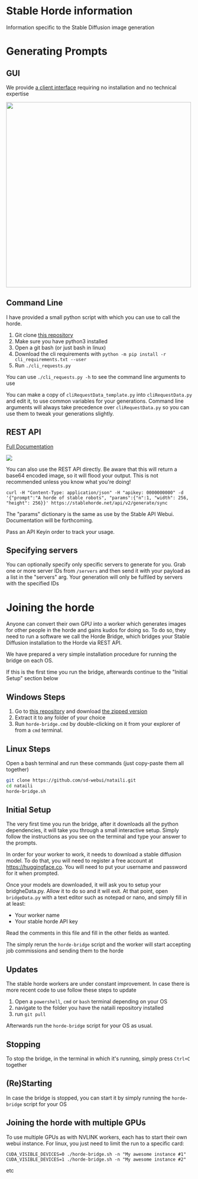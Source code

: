 # Stable Horde information

Information specific to the Stable Diffusion image generation

# Generating Prompts

## GUI

We provide [a client interface](https://dbzer0.itch.io/stable-horde-client) requiring no installation and no technical expertise

<img src="https://raw.githubusercontent.com/db0/Stable-Horde-Client/main/screenshot.png" width="500" />


## Command Line

I have provided a small python script with which you can use to call the horde.

1. Git clone [this repository](https://github.com/db0/Stable-Horde)
1. Make sure you have python3 installed
1. Open a git bash (or just bash in linux)
1. Download the cli requirements with `python -m pip install -r cli_requirements.txt --user`
1. Run `./cli_requests.py` 

You can use `./cli_requests.py -h` to see the command line arguments to use

You can make a copy of `cliRequestData_template.py` into `cliRequestData.py` and edit it, to use common variables for your generations. Command line arguments will always take precedence over `cliRequestData.py` so you can use them to tweak your generations slightly.

## REST API

[Full Documentation](https://stablehorde.net/api/v1)

![](api_screenshot.png)

You can also use the REST API directly. Be aware that this will return a base64 encoded image, so it will flood your output. This is not recommended unless you know what you're doing!

```
curl -H "Content-Type: application/json" -H "apikey: 0000000000" -d '{"prompt":"A horde of stable robots", "params":{"n":1, "width": 256, "height": 256}}' https://stablehorde.net/api/v2/generate/sync
```

The "params" dictionary is the same as use by the Stable API Webui. Documentation will be forthcoming.

Pass an API Keyin order to track your usage.

## Specifying servers

You can optionally specify only specific servers to generate for you. Grab one or more server IDs from `/servers` and then send it with your payload as a list in the "servers" arg. Your generation will only be fulfiled by servers with the specified IDs


# Joining the horde

Anyone can convert their own GPU into a worker which generates images for other people in the horde and gains kudos for doing so. To do so, they need to run a software we call the Horde Bridge, which bridges your Stable Diffusion installation to the Horde via REST API.

We have prepared a very simple installation procedure for running the bridge on each OS.

If this is the first time you run the bridge, afterwards continue to the "Initial Setup" section below

## Windows Steps
1. Go to [this repository](https://github.com/sd-webui/nataili) and download [the zipped version](https://github.com/sd-webui/nataili/archive/refs/heads/main.zip)
1. Extract it to any folder of your choice
1. Run `horde-bridge.cmd` by double-clicking on it from your explorer of from a `cmd` terminal.

## Linux Steps
Open a bash terminal and run these commands (just copy-paste them all together)

```bash
git clone https://github.com/sd-webui/nataili.git
cd nataili
horde-bridge.sh
```

## Initial Setup

The very first time you run the bridge, after it downloads all the python dependencies, it will take you through a small interactive setup. Simply follow the instructions as you see on the terminal and type your answer to the prompts.

In order for your worker to work, it needs to download a stable diffusion model. To do that, you will need to register a free account at https://huggingface.co. You will need to put your username and password for it when prompted.

Once your models are downloaded, it will ask you to setup your bridgheData.py. Allow it to do so and it will exit. At that point, open `bridgeData.py` with a text editor such as notepad or nano, and simply fill in at least:
   * Your worker name
   * Your stable horde API key

Read the comments in this file and fill in the other fields as wanted. 

The simply rerun the `horde-bridge` script and the worker will start accepting job commissions and sending them to the horde

## Updates

The stable horde workers are under constant improvement. In case there is more recent code to use follow these steps to update

1. Open a `powershell`, `cmd` or `bash` terminal depending on your OS
1. navigate to the folder you have the nataili repository installed
1. run `git pull`

Afterwards run the `horde-bridge` script for your OS as usual.

## Stopping

To stop the bridge, in the terminal in which it's running, simply press `Ctrl+C` together

## (Re)Starting

In case the bridge is stopped, you can start it by simply running the `horde-bridge` script for your OS

## Joining the horde with multiple GPUs

To use multiple GPUs as with NVLINK workers, each has to start their own webui instance. For linux, you just need to limit the run to a specific card:

```
CUDA_VISIBLE_DEVICES=0 ./horde-bridge.sh -n "My awesome instance #1"
CUDA_VISIBLE_DEVICES=1 ./horde-bridge.sh -n "My awesome instance #2"
```
etc